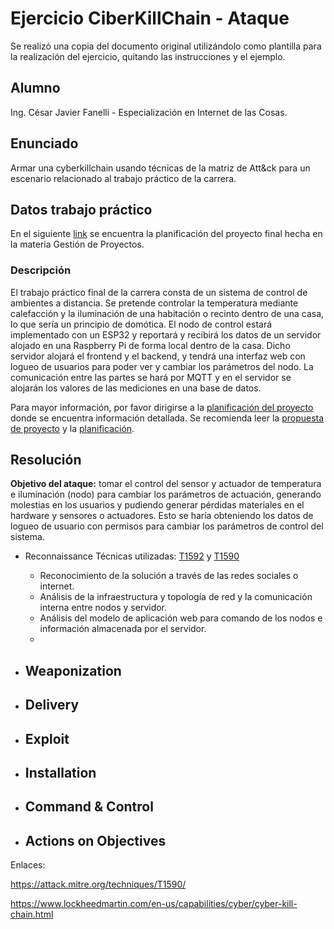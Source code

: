 # Ejercicio CiberKillChain - Ataque

Se realizó una copia del documento original utilizándolo como plantilla para la realización del ejercicio, quitando las instrucciones y el ejemplo.

## Alumno

Ing. César Javier Fanelli - Especialización en Internet de las Cosas.

## Enunciado

Armar una cyberkillchain usando técnicas de la matriz de Att&ck para un escenario relacionado al trabajo práctico de la carrera.
  
## Datos trabajo práctico

En el siguiente [link](https://github.com/javifanelli/GdP) se encuentra la planificación del proyecto final hecha en la materia Gestión de Proyectos.

### Descripción

El trabajo práctico final de la carrera consta de un sistema de control de ambientes a distancia. Se pretende controlar la temperatura mediante calefacción y la iluminación de una habitación o recinto dentro de una casa, lo que sería un principio de domótica. El nodo de control estará implementado con un ESP32 y reportará y recibirá los datos de un servidor alojado en una Raspberry Pi de forma local dentro de la casa. Dicho servidor alojará el frontend y el backend, y tendrá una interfaz web con logueo de usuarios para poder ver y cambiar los parámetros del nodo. La comunicación entre las partes se hará por MQTT y en el servidor se alojarán los valores de las mediciones en una base de datos.

Para mayor información, por favor dirigirse a la [planificación del proyecto](https://github.com/javifanelli/GdP) donde se encuentra información detallada. Se recomienda leer la [propuesta de proyecto](https://github.com/javifanelli/GdP/blob/master/Propuesta%20de%20proyecto%20(corregida).pdf) y la [planificación](https://github.com/javifanelli/GdP/blob/master/charter.pdf).

## Resolución

**Objetivo del ataque:** tomar el control del sensor y actuador de temperatura e iluminación (nodo) para cambiar los parámetros de actuación, generando molestias en los usuarios y pudiendo generar pérdidas materiales en el hardware y sensores o actuadores. Esto se haría obteniendo los datos de logueo de usuario con permisos para cambiar los parámetros de control del sistema.
  
* Reconnaissance
Técnicas utilizadas: [T1592](https://attack.mitre.org/techniques/T1592/) y [T1590](https://attack.mitre.org/techniques/T1590/)
  - Reconocimiento de la solución a través de las redes sociales o internet.
  - Análisis de la infraestructura y topología de red y la comunicación interna entre nodos y servidor.
  - Análisis del modelo de aplicación web para comando de los nodos e información almacenada por el servidor.
  - 
  
* Weaponization
  - 
  
* Delivery
  - 
  
* Exploit
  - 
  
* Installation  
  - 

* Command & Control
  - 
  
* Actions on Objectives
  - 


Enlaces:

https://attack.mitre.org/techniques/T1590/

https://www.lockheedmartin.com/en-us/capabilities/cyber/cyber-kill-chain.html
